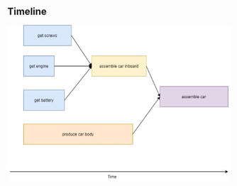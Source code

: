## Timeline
![picture alt](https://github.com/zlaval/spring-coroutine-example/blob/master/car%20coroutine%20example.jpg "diagram")
